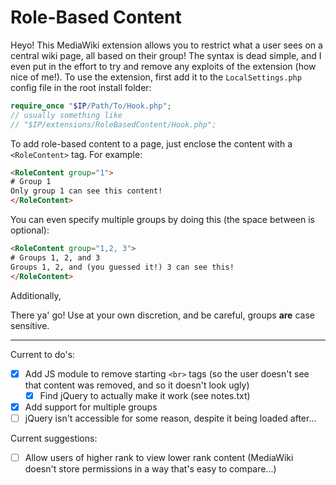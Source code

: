 # Role-Based Content
Heyo! This MediaWiki extension allows you to restrict what a user sees on a central wiki page, all based on their group! The syntax is dead simple, and I even put in the effort to try and remove any exploits of the extension (how nice of me!). To use the extension, first add it to the `LocalSettings.php` config file in the root install folder:
```php
require_once "$IP/Path/To/Hook.php";
// usually something like
// "$IP/extensions/RoleBasedContent/Hook.php";
```

To add role-based content to a page, just enclose the content with a `<RoleContent>` tag. For example:
```html
<RoleContent group="1">
# Group 1
Only group 1 can see this content!
</RoleContent>
```

You can even specify multiple groups by doing this (the space between is optional):
```html
<RoleContent group="1,2, 3">
# Groups 1, 2, and 3
Groups 1, 2, and (you guessed it!) 3 can see this!
</RoleContent>
```

Additionally, 

There ya' go! Use at your own discretion, and be careful, groups **are** case sensitive.

---
Current to do's:
- [x] Add JS module to remove starting `<br>` tags (so the user doesn't see that content was removed, and so it doesn't look ugly)
  - [x] Find jQuery to actually make it work (see notes.txt)
- [x] Add support for multiple groups
- [ ] jQuery isn't accessible for some reason, despite it being loaded after...

Current suggestions:
- [ ] Allow users of higher rank to view lower rank content (MediaWiki doesn't store permissions in a way that's easy to compare...)
